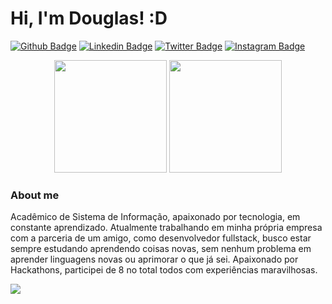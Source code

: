 # Hi, I'm Douglas! :D

[![Github Badge](https://img.shields.io/badge/-Github-000?style=flat-square&logo=Github&logoColor=white&link=https://github.com/Douglas-Cezaro)](https://github.com/Douglas-Cezaro)
[![Linkedin Badge](https://img.shields.io/badge/-LinkedIn-blue?style=flat-square&logo=Linkedin&logoColor=white&link=https://www.linkedin.com/in/douglas-cezaro-984b67178/)](https://www.linkedin.com/in/douglas-cezaro-984b67178)
[![Twitter Badge](https://img.shields.io/badge/-Twitter-1ca0f1?style=flat-square&labelColor=1ca0f1&logo=twitter&logoColor=white&link=https://twitter.com/douglas_cezaro)](https://twitter.com/douglas_cezaro)
[![Instagram Badge](https://img.shields.io/badge/Instagram-E4405F?style=flat-square&logo=instagram&logoColor=white&link=https://www.instagram.com/douglascezaro/)](https://www.instagram.com/douglascezaro/)
<center>
 <div>
  <img height="180em" src="https://github-readme-stats.vercel.app/api?username=Douglas-Cezaro&show_icons=true&theme=dracula&include_all_commits=true&count_private=true"/>
  <img height="180em" src="https://github-readme-stats.vercel.app/api/top-langs/?username=Douglas-Cezaro&layout=compact&langs_count=7&theme=dracula"/>
 </div>
</center>

### About me
 Acadêmico de Sistema de Informação, apaixonado por tecnologia, em constante aprendizado. Atualmente trabalhando em minha própria empresa com a parceria de um amigo,  como desenvolvedor fullstack, busco estar sempre estudando aprendendo coisas novas, sem nenhum problema em aprender linguagens novas ou aprimorar o que já sei. Apaixonado por Hackathons, participei de 8 no total todos com experiências maravilhosas.

![](https://komarev.com/ghpvc/?username=Douglas-Cezaro&color=blue&style=flat)
